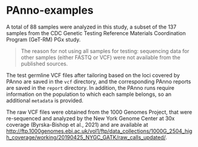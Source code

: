 # PAnno-examples

A total of 88 samples were analyzed in this study, a subset of the 137 samples from the CDC Genetic Testing Reference Materials Coordination Program (GeT-RM) PGx study.

> The reason for not using all samples for testing: sequencing data for other samples (either FASTQ or VCF) were not available from the published sources.

The test germline VCF files after tailoring based on the loci covered by PAnno are saved in the `vcf` directory, and the corresponding PAnno reports are saved in the `report` directory. In addition, the PAnno runs require information on the population to which each sample belongs, so an additional `metadata` is provided.

The raw VCF files were obtained from the 1000 Genomes Project, that were re-sequenced and analyzed by the New York Genome Center at 30x coverage (Byrska-Bishop et al., 2021) and are available at http://ftp.1000genomes.ebi.ac.uk/vol1/ftp/data_collections/1000G_2504_high_coverage/working/20190425_NYGC_GATK/raw_calls_updated/.
